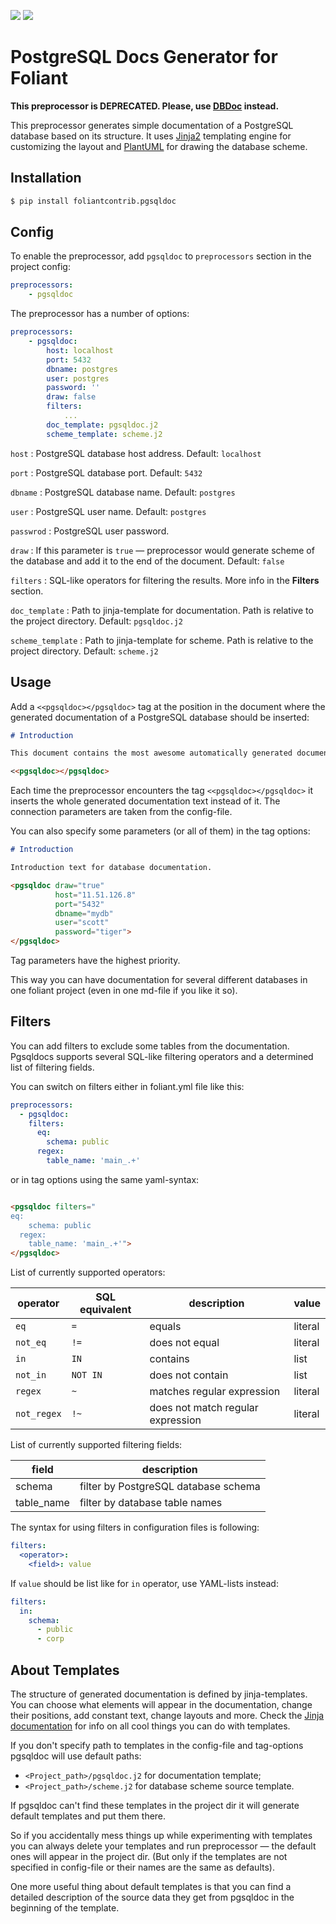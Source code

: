 [![](https://img.shields.io/pypi/v/foliantcontrib.pgsqldoc.svg)](https://pypi.org/project/foliantcontrib.pgsqldoc/)  [![](https://img.shields.io/github/v/tag/foliant-docs/foliantcontrib.pgsqldoc.svg?label=GitHub)](https://github.com/foliant-docs/foliantcontrib.pgsqldoc)

# PostgreSQL Docs Generator for Foliant

**This preprocessor is DEPRECATED. Please, use [DBDoc](https://github.com/foliant-docs/foliantcontrib.dbdoc) instead.**

This preprocessor generates simple documentation of a PostgreSQL database based on its structure. It uses [Jinja2](http://jinja.pocoo.org/) templating engine for customizing the layout and [PlantUML](http://plantuml.com/) for drawing the database scheme.

## Installation

```bash
$ pip install foliantcontrib.pgsqldoc
```

## Config

To enable the preprocessor, add `pgsqldoc` to `preprocessors` section in the project config:

```yaml
preprocessors:
    - pgsqldoc
```

The preprocessor has a number of options:

```yaml
preprocessors:
    - pgsqldoc:
        host: localhost
        port: 5432
        dbname: postgres
        user: postgres
        password: ''
        draw: false
        filters:
            ...
        doc_template: pgsqldoc.j2
        scheme_template: scheme.j2
```

`host`
:   PostgreSQL database host address. Default: `localhost`

`port`
:   PostgreSQL database port. Default: `5432`

`dbname`
:   PostgreSQL database name. Default: `postgres`

`user`
:   PostgreSQL user name. Default: `postgres`

`passwrod`
:   PostgreSQL user password.

`draw`
:   If this parameter is `true` — preprocessor would generate scheme of the database and add it to the end of the document. Default: `false`

`filters`
:   SQL-like operators for filtering the results. More info in the **Filters** section.

`doc_template`
:   Path to jinja-template for documentation. Path is relative to the project directory. Default: `pgsqldoc.j2`

`scheme_template`
:   Path to jinja-template for scheme. Path is relative to the project directory. Default: `scheme.j2`

## Usage

Add a `<<pgsqldoc></pgsqldoc>` tag at the position in the document where the generated documentation of a PostgreSQL database should be inserted:

```markdown
# Introduction

This document contains the most awesome automatically generated documentation of our marvellous database.

<<pgsqldoc></pgsqldoc>
```

Each time the preprocessor encounters the tag `<<pgsqldoc></pgsqldoc>` it inserts the whole generated documentation text instead of it. The connection parameters are taken from the config-file.

You can also specify some parameters (or all of them) in the tag options:

```markdown
# Introduction

Introduction text for database documentation.

<pgsqldoc draw="true"
          host="11.51.126.8"
          port="5432"
          dbname="mydb"
          user="scott"
          password="tiger">
</pgsqldoc>
```

Tag parameters have the highest priority.

This way you can have documentation for several different databases in one foliant project (even in one md-file if you like it so).

## Filters

You can add filters to exclude some tables from the documentation. Pgsqldocs supports several SQL-like filtering operators and a determined list of filtering fields.

You can switch on filters either in foliant.yml file like this:

```yaml
preprocessors:
  - pgsqldoc:
    filters:
      eq:
        schema: public
      regex:
        table_name: 'main_.+'
```

or in tag options using the same yaml-syntax:

```markdown

<pgsqldoc filters="
eq:
    schema: public
  regex:
    table_name: 'main_.+'">
</pgsqldoc>

```

List of currently supported operators:

operator | SQL equivalent | description | value
-------- | -------------- | ----------- | -----
`eq` | `=` | equals | literal
`not_eq` | `!=` | does not equal | literal
`in` | `IN` | contains | list
`not_in` | `NOT IN` | does not contain | list
`regex` | `~` | matches regular expression | literal
`not_regex` | `!~` | does not match regular expression | literal

List of currently supported filtering fields:

field | description
----- | -----------
schema | filter by PostgreSQL database schema
table_name | filter by database table names

The syntax for using filters in configuration files is following:

```yaml
filters:
  <operator>:
    <field>: value
```

If `value` should be list like for `in` operator, use YAML-lists instead:

```yaml
filters:
  in:
    schema:
      - public
      - corp
```

## About Templates

The structure of generated documentation is defined by jinja-templates. You can choose what elements will appear in the documentation, change their positions, add constant text, change layouts and more. Check the [Jinja documentation](http://jinja.pocoo.org/docs/2.10/templates/) for info on all cool things you can do with templates.

If you don't specify path to templates in the config-file and tag-options pgsqldoc will use default paths:

- `<Project_path>/pgsqldoc.j2` for documentation template;
- `<Project_path>/scheme.j2` for database scheme source template.

If pgsqldoc can't find these templates in the project dir it will generate default templates and put them there.

So if you accidentally mess things up while experimenting with templates you can always delete your templates and run preprocessor — the default ones will appear in the project dir. (But only if the templates are not specified in config-file or their names are the same as defaults).

One more useful thing about default templates is that you can find a detailed description of the source data they get from pgsqldoc in the beginning of the template.
